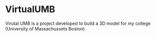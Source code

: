 # VirtualUMB

Virutal UMB is a project developed to build a 3D model for my college (University of Massachussets Boston)
